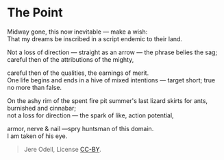 # The Point

Midway gone, this now inevitable — make a wish:  
That my dreams be inscribed in a script endemic to their land.

Not a loss of direction — straight as an arrow — the phrase belies the sag;  
careful then of the attributions of the mighty,

careful then of the qualities, the earnings of merit.  
One life begins and ends in a hive of mixed intentions — target short; true no more than false.

On the ashy rim of the spent fire pit summer's last lizard skirts for ants, burnished and cinnabar;  
not a loss for direction — the spark of like, action potential,

armor, nerve & nail —spry huntsman of this domain.  
I am taken of his eye.

>Jere Odell, License [CC-BY](https://creativecommons.org/licenses/by/4.0/).